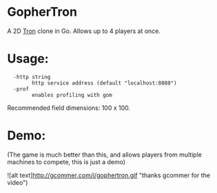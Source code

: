 GopherTron
==========

A 2D [Tron](https://en.wikipedia.org/wiki/Tron_(video_game)) clone in Go. Allows up to 4 players at once. 
# Usage:
```
  -http string
    	http service address (default "localhost:8080")
  -prof
    	enables profiling with gom
```

Recommended field dimensions: 100 x 100.

# Demo:

(The game is much better than this, and allows players from multiple machines to compete, this is just a demo)

![alt text]http://gcommer.com/i/gophertron.gif "thanks gcommer for the video")
